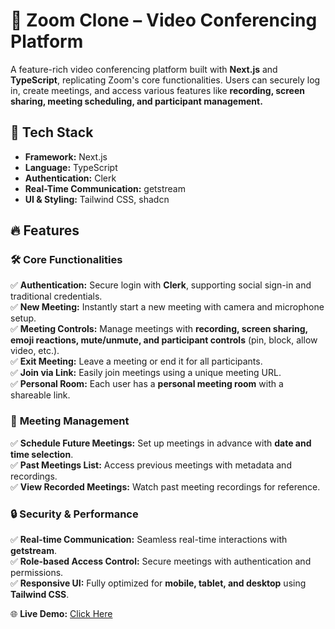 # 🚀 Zoom Clone – Video Conferencing Platform  

A feature-rich video conferencing platform built with **Next.js** and **TypeScript**, replicating Zoom's core functionalities. Users can securely log in, create meetings, and access various features like **recording, screen sharing, meeting scheduling, and participant management.**  

## 🔧 Tech Stack  
- **Framework:** Next.js  
- **Language:** TypeScript  
- **Authentication:** Clerk  
- **Real-Time Communication:** getstream  
- **UI & Styling:** Tailwind CSS, shadcn  

## 🔥 Features  

### 🛠 **Core Functionalities**  
✅ **Authentication:** Secure login with **Clerk**, supporting social sign-in and traditional credentials.  
✅ **New Meeting:** Instantly start a new meeting with camera and microphone setup.  
✅ **Meeting Controls:** Manage meetings with **recording, screen sharing, emoji reactions, mute/unmute, and participant controls** (pin, block, allow video, etc.).  
✅ **Exit Meeting:** Leave a meeting or end it for all participants.  
✅ **Join via Link:** Easily join meetings using a unique meeting URL.  
✅ **Personal Room:** Each user has a **personal meeting room** with a shareable link.  

### 📅 **Meeting Management**  
✅ **Schedule Future Meetings:** Set up meetings in advance with **date and time selection**.  
✅ **Past Meetings List:** Access previous meetings with metadata and recordings.  
✅ **View Recorded Meetings:** Watch past meeting recordings for reference.  

### 🔒 **Security & Performance**  
✅ **Real-time Communication:** Seamless real-time interactions with **getstream**.  
✅ **Role-based Access Control:** Secure meetings with authentication and permissions.  
✅ **Responsive UI:** Fully optimized for **mobile, tablet, and desktop** using **Tailwind CSS**.  

🌐 **Live Demo:** [Click Here](mooz-pw.vercel.app)  
